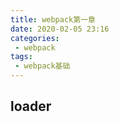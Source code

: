 ```yaml
---
title: webpack第一章
date: 2020-02-05 23:16
categories: 
 - webpack
tags: 
 - webpack基础
---
```


## loader



